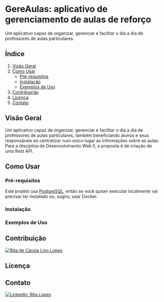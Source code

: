 # GereAulas: aplicativo de gerenciamento de aulas de reforço
Um aplicativo capaz de organizar, gerenciar e facilitar o dia a dia de professores de aulas particulares.

## Índice

1. [Visão Geral](#visão-geral)
2. [Como Usar](#como-usar)
   - [Pré-requisitos](#pré-requisitos)
   - [Instalação](#instalação)
   - [Exemplos de Uso](#exemplos-de-uso)
3. [Contribuição](#contribuição)
4. [Licença](#licença)
5. [Contato](#contato)

## Visão Geral

Um aplicativo capaz de organizar, gerenciar e facilitar o dia a dia de professores de aulas particulares, também beneficiando alunos e seus responsáveis ao centralizar num único lugar as informações sobre as aulas.
Para a disciplina de Desenvolvimento Web II, a proposta é de criação de uma Rest API. 

## Como Usar


### Pré-requisitos

Este projeto usa [PostgreSQL](https://www.postgresql.org/), então se você quiser executar localmente vai precisar ter instalado ou, sugiro, usar Docker.

### Instalação


### Exemplos de Uso


## Contribuição

[![Rita de Cássia Lino Lopes](https://avatars.githubusercontent.com/u/41452534?v=4)](https://github.com/ritallopes)


## Licença


## Contato

[![LinkedIn: Rita Lopes](https://media.licdn.com/dms/image/D4D03AQFLOH64ibOQJQ/profile-displayphoto-shrink_400_400/0/1689729681995?e=1707350400&v=beta&t=-CGUcTjxRWUgfEj5xXDqK5BC9wweRLXDd_OKaL6UnQI)](https://www.linkedin.com/in/ritallopes/)
